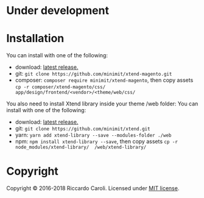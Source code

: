 
# Under development

# Installation

You can install with one of the following:
* download: [latest release.](https://github.com/minimit/xtend-magento/releases/latest)
* git: `git clone https://github.com/minimit/xtend-magento.git`
* composer: `composer require minimit/xtend-magento`, then copy assets `cp -r composer/xtend-magento/css/ 
app/design/frontend/<vendor>/<theme/web/css/`

You also need to install Xtend library inside your theme /web folder:
You can install with one of the following:
* download: [latest release.](https://github.com/minimit/xtend/releases/latest)
* git: `git clone https://github.com/minimit/xtend.git`
* yarn: `yarn add xtend-library --save --modules-folder ./web`
* npm: `npm install xtend-library --save`, then copy assets `cp -r node_modules/xtend-library/ 
/web/xtend-library/`

# Copyright

Copyright © 2016-2018 Riccardo Caroli. Licensed under [MIT license](http://www.opensource.org/licenses/mit-license.php).

